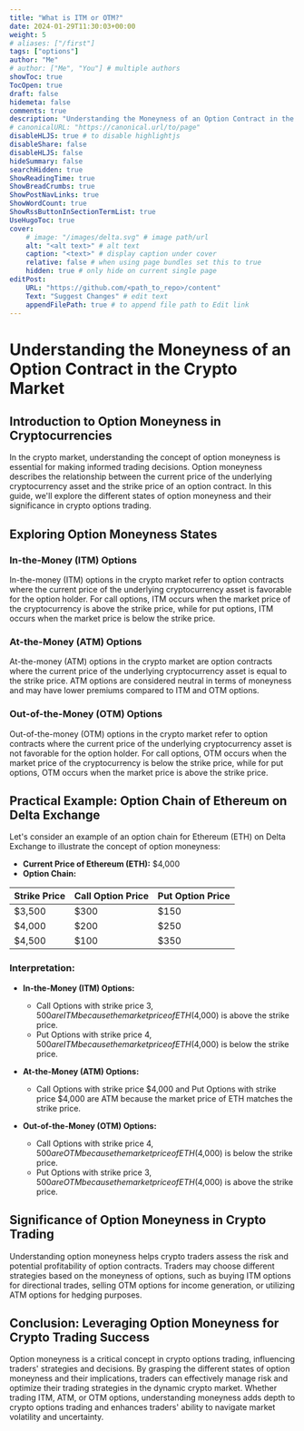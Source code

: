 ```yaml
---
title: "What is ITM or OTM?"
date: 2024-01-29T11:30:03+00:00
weight: 5
# aliases: ["/first"]
tags: ["options"]
author: "Me"
# author: ["Me", "You"] # multiple authors
showToc: true
TocOpen: true
draft: false
hidemeta: false
comments: true
description: "Understanding the Moneyness of an Option Contract in the Crypto Market"
# canonicalURL: "https://canonical.url/to/page"
disableHLJS: true # to disable highlightjs
disableShare: false
disableHLJS: false
hideSummary: false
searchHidden: true
ShowReadingTime: true
ShowBreadCrumbs: true
ShowPostNavLinks: true
ShowWordCount: true
ShowRssButtonInSectionTermList: true
UseHugoToc: true
cover:
    # image: "/images/delta.svg" # image path/url
    alt: "<alt text>" # alt text
    caption: "<text>" # display caption under cover
    relative: false # when using page bundles set this to true
    hidden: true # only hide on current single page
editPost:
    URL: "https://github.com/<path_to_repo>/content"
    Text: "Suggest Changes" # edit text
    appendFilePath: true # to append file path to Edit link
---
```


# Understanding the Moneyness of an Option Contract in the Crypto Market

## Introduction to Option Moneyness in Cryptocurrencies

In the crypto market, understanding the concept of option moneyness is essential for making informed trading decisions. Option moneyness describes the relationship between the current price of the underlying cryptocurrency asset and the strike price of an option contract. In this guide, we'll explore the different states of option moneyness and their significance in crypto options trading.

## Exploring Option Moneyness States

### In-the-Money (ITM) Options

In-the-money (ITM) options in the crypto market refer to option contracts where the current price of the underlying cryptocurrency asset is favorable for the option holder. For call options, ITM occurs when the market price of the cryptocurrency is above the strike price, while for put options, ITM occurs when the market price is below the strike price.

### At-the-Money (ATM) Options

At-the-money (ATM) options in the crypto market are option contracts where the current price of the underlying cryptocurrency asset is equal to the strike price. ATM options are considered neutral in terms of moneyness and may have lower premiums compared to ITM and OTM options.

### Out-of-the-Money (OTM) Options

Out-of-the-money (OTM) options in the crypto market refer to option contracts where the current price of the underlying cryptocurrency asset is not favorable for the option holder. For call options, OTM occurs when the market price of the cryptocurrency is below the strike price, while for put options, OTM occurs when the market price is above the strike price.

## Practical Example: Option Chain of Ethereum on Delta Exchange

Let's consider an example of an option chain for Ethereum (ETH) on Delta Exchange to illustrate the concept of option moneyness:

- **Current Price of Ethereum (ETH):** $4,000
- **Option Chain:**

| Strike Price | Call Option Price | Put Option Price |
|--------------|-------------------|------------------|
| $3,500       | $300              | $150             |
| $4,000       | $200              | $250             |
| $4,500       | $100              | $350             |

### Interpretation:

- **In-the-Money (ITM) Options:** 
  - Call Options with strike price $3,500 are ITM because the market price of ETH ($4,000) is above the strike price.
  - Put Options with strike price $4,500 are ITM because the market price of ETH ($4,000) is below the strike price.

- **At-the-Money (ATM) Options:** 
  - Call Options with strike price $4,000 and Put Options with strike price $4,000 are ATM because the market price of ETH matches the strike price.

- **Out-of-the-Money (OTM) Options:** 
  - Call Options with strike price $4,500 are OTM because the market price of ETH ($4,000) is below the strike price.
  - Put Options with strike price $3,500 are OTM because the market price of ETH ($4,000) is above the strike price.

## Significance of Option Moneyness in Crypto Trading

Understanding option moneyness helps crypto traders assess the risk and potential profitability of option contracts. Traders may choose different strategies based on the moneyness of options, such as buying ITM options for directional trades, selling OTM options for income generation, or utilizing ATM options for hedging purposes.

## Conclusion: Leveraging Option Moneyness for Crypto Trading Success

Option moneyness is a critical concept in crypto options trading, influencing traders' strategies and decisions. By grasping the different states of option moneyness and their implications, traders can effectively manage risk and optimize their trading strategies in the dynamic crypto market. Whether trading ITM, ATM, or OTM options, understanding moneyness adds depth to crypto options trading and enhances traders' ability to navigate market volatility and uncertainty.
